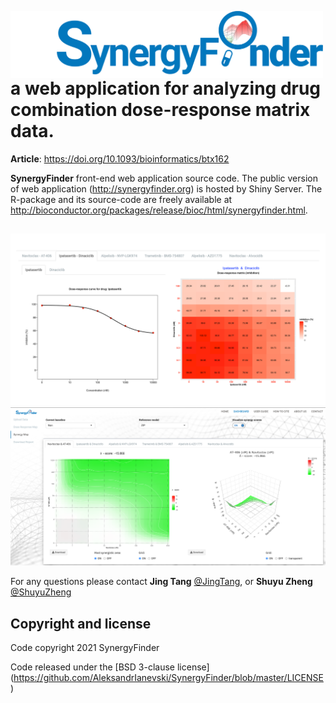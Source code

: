 
<a href="http://synergyfinder.org"><img src="./www/magnifier_i.gif" align="left" width="500px"></a>

# a web application for analyzing drug combination dose-response matrix data. 

**Article**: https://doi.org/10.1093/bioinformatics/btx162

**SynergyFinder** front-end web application source code. The public version of web application (http://synergyfinder.org) is hosted by Shiny Server. The R-package and its source-code are freely available at http://bioconductor.org/packages/release/bioc/html/synergyfinder.html.


##


![Dose response visualization](./www/visDoseResponse.png)
![synergy visualization](./www/visSyn.png)

For any questions please contact **Jing Tang** [@JingTang](jing.tang@helsinki.fi), or **Shuyu Zheng** [@ShuyuZheng](shuyu.zheng@helsinki.fi)

## Copyright and license

Code copyright 2021 SynergyFinder

Code released under the [BSD 3-clause license] (https://github.com/AleksandrIanevski/SynergyFinder/blob/master/LICENSE)
